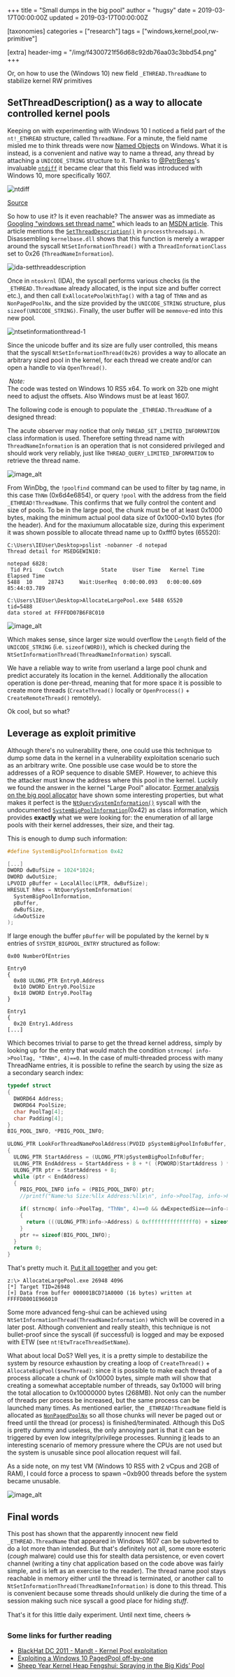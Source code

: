 +++
title = "Small dumps in the big pool"
author = "hugsy"
date = 2019-03-17T00:00:00Z
updated = 2019-03-17T00:00:00Z

[taxonomies]
categories = ["research"]
tags = ["windows,kernel,pool,rw-primitive"]

[extra]
header-img = "/img/f4300721f56d68c92db76aa03c3bbd54.png"
+++

Or, on how to use the (Windows 10) new field `_ETHREAD.ThreadName` to stabilize kernel RW primitives

## SetThreadDescription() as a way to allocate controlled kernel pools

Keeping on with experimenting with Windows 10 I noticed a field part of the `nt!_ETHREAD` structure, called `ThreadName`. For a minute, the field name misled me to think threads were now [Named Objects](https://docs.microsoft.com/en-us/windows/desktop/sync/object-names) on Windows. What it is instead, is a convenient and native way to name a thread, any thread by attaching a `UNICODE_STRING` structure to it. Thanks to <a class="fa fa-twitter" href="https://twitter.com/PetrBenes" target="_blank"> @PetrBenes</a>'s invaluable [`ntdiff`](https://ntdiff.github.io/) it became clear that this field was introduced with Windows 10, more specifically 1607.

![ntdiff](/assets/images/small-pool/ntdiff.png)

[Source](https://ntdiff.github.io/#versionLeft=Win8.1_U1%2Fx64%2FSystem32&filenameLeft=ntoskrnl.exe&typeLeft=Standalone%2F_ETHREAD&versionRight=Win10_1607_RS1%2Fx64%2FSystem32&filenameRight=ntoskrnl.exe&typeRight=Standalone%2F_ETHREAD)

So how to use it? Is it even reachable? The answer was as immediate as [Googling "windows set thread name"](https://google.com/search?q=windows+10+set+thread+name) which leads to an [MSDN article](https://docs.microsoft.com/en-us/visualstudio/debugger/how-to-set-a-thread-name-in-native-code?view=vs-2017). This article mentions the [`SetThreadDescription()`](https://docs.microsoft.com/en-us/windows/desktop/api/processthreadsapi/nf-processthreadsapi-setthreaddescription) in `processthreadsapi.h`. Disassembling `kernelbase.dll` shows that this function is merely a wrapper around the syscall `NtSetInformationThread()` with a `ThreadInformationClass` set to 0x26 (`ThreadNameInformation`).

![ida-setthreaddescription](/assets/images/small-pool/ida-setthreaddescription.png)

Once in `ntoskrnl` (IDA), the syscall performs various checks (is the `_ETHREAD.ThreadName` already allocated, is the input size and buffer correct etc.), and then call `ExAllocatePoolWithTag()` with a tag of `ThNm` and as `NonPagedPoolNx`, and the size provided by the `UNICODE_STRING` structure, plus `sizeof(UNICODE_STRING)`. Finally, the user buffer will be `memmove`-ed into this new pool.

![ntsetinformationthread-1](/assets/images/small-pool/ntsetinformationthread-1.png)

Since the unicode buffer and its size are fully user controlled, this means that the syscall `NtSetInformationThread(0x26)` provides a way to allocate an arbitrary sized pool in the kernel, for each thread we create and/or can open a handle to via `OpenThread()`.

<div markdown="span" class="alert-info"><i class="fa fa-info-circle">&nbsp;Note:</i><br>
The code was tested on Windows 10 RS5 x64. To work on 32b one might need to adjust the offsets. Also Windows must be at least 1607.
</div>

The following code is enough to populate the `_ETHREAD.ThreadName` of a designed thread:

<script src="https://gist.github.com/hugsy/8df0843e8556f557308cd014fec0fda3.js"></script>

The acute observer may notice that only `THREAD_SET_LIMITED_INFORMATION` class information is used. Therefore setting thread name with `ThreadNameInformation` is an operation that is not considered privileged and should work very reliably, just like `THREAD_QUERY_LIMITED_INFORMATION` to retrieve the thread name.

![image_alt](/assets/images/small-pool/setthreadname-1.png)


From WinDbg, the `!poolfind` command can be used to filter by tag name, in this case `ThNm` (0x6d4e6854), or query `!pool` with the address from the field `_ETHREAD!ThreadName`. This confirms that we fully control the content and size of pools. To be in the large pool, the chunk must be of at least 0x1000 bytes, making the minimum actual pool data size of 0x1000-0x10 bytes (for the header). And for the maxiumum allocatable size, during this experiment it was shown possible to allocate thread name up to 0xfff0 bytes (65520):

```text
C:\Users\IEUser\Desktop>pslist -nobanner -d notepad
Thread detail for MSEDGEWIN10:

notepad 6828:
 Tid Pri    Cswtch            State     User Time   Kernel Time   Elapsed Time
5488  10     28743     Wait:UserReq  0:00:00.093   0:00:00.609   85:44:03.789

C:\Users\IEUser\Desktop>AllocateLargePool.exe 5488 65520
tid=5488
data stored at FFFFDD07B6F8C010
```

![image_alt](/assets/images/small-pool/setthreadname-2.png)

Which makes sense, since larger size would overflow the `Length` field of the `UNICODE_STRING` (i.e. `sizeof(WORD)`), which is checked during the `NtSetInformationThread(ThreadNameInformation)` syscall.

We have a reliable way to write from userland a large pool chunk and predict accurately its location in the kernel. Additionally the allocation operation is done per-thread, meaning that for more space it is possible to create more threads (`CreateThread()` locally or `OpenProcess()` + `CreateRemoteThread()` remotely).

Ok cool, but so what?


## Leverage as exploit primitive

Although there's no vulnerability there, one could use this technique to dump some data in the kernel in a vulnerability exploitation scenario such as an arbitrary write. One possible use case would be to store the addresses of a ROP sequence to disable SMEP. However, to achieve this the attacker must know the address where this pool in the kernel. Luckily we found the answer in the kernel "Large Pool" allocator. [Former analysis on the big pool allocator](https://www.crowdstrike.com/blog/sheep-year-kernel-heap-fengshui-spraying-big-kids-pool/) have shown some interesting properties, but what makes it perfect is the [`NtQuerySystemInformation()`](https://docs.microsoft.com/en-us/windows/desktop/api/winternl/nf-winternl-ntquerysysteminformation) syscall with the undocumented [`SystemBigPoolInformation`](https://www.geoffchappell.com/studies/windows/km/ntoskrnl/api/ex/sysinfo/bigpool_entry.htm)(0x42) as class information, which provides **exactly** what we were looking for: the enumeration of all large pools with their kernel addresses, their size, and their tag.

This is enough to dump such information:

```c
#define SystemBigPoolInformation 0x42

[...]
DWORD dwBufSize = 1024*1024;
DWORD dwOutSize;
LPVOID pBuffer = LocalAlloc(LPTR, dwBufSize);
HRESULT hRes = NtQuerySystemInformation(
  SystemBigPoolInformation,
  pBuffer,
  dwBufSize,
  &dwOutSize
);
```

If large enough the buffer `pBuffer` will be populated by the kernel by `N` entries of `SYSTEM_BIGPOOL_ENTRY` structured as follow:
```
0x00 NumberOfEntries

Entry0
{
  0x08 ULONG_PTR Entry0.Address
  0x10 DWORD Entry0.PoolSize
  0x18 DWORD Entry0.PoolTag
}

Entry1
{
  0x20 Entry1.Address
[...]
```

Which becomes trivial to parse to get the thread kernel address, simply by looking up for the entry that would match the condition `strncmp( info->PoolTag, "ThNm", 4)==0`. In the case of multi-threaded process with many ThreadName entries, it is possible to refine the search by using the size as a secondary search index:

```c
typedef struct
{
  DWORD64 Address;
  DWORD64 PoolSize;
  char PoolTag[4];
  char Padding[4];
}
BIG_POOL_INFO, *PBIG_POOL_INFO;

ULONG_PTR LookForThreadNamePoolAddress(PVOID pSystemBigPoolInfoBuffer, DWORD64 dwExpectedSize)
{
  ULONG_PTR StartAddress = (ULONG_PTR)pSystemBigPoolInfoBuffer;
  ULONG_PTR EndAddress = StartAddress + 8 + *( (PDWORD)StartAddress ) * sizeof(BIG_POOL_INFO);
  ULONG_PTR ptr = StartAddress + 8;
  while (ptr < EndAddress)
  {
    PBIG_POOL_INFO info = (PBIG_POOL_INFO) ptr;
    //printf("Name:%s Size:%llx Address:%llx\n", info->PoolTag, info->PoolSize, info->Address);

    if( strncmp( info->PoolTag, "ThNm", 4)==0 && dwExpectedSize==info->PoolSize )
    {
      return (((ULONG_PTR)info->Address) & 0xfffffffffffffff0) + sizeof(UNICODE_STRING);
    }
    ptr += sizeof(BIG_POOL_INFO);
  }
  return 0;
}
```

That's pretty much it. [Put it all together](https://gist.github.com/hugsy/d89c6ee771a4decfdf4f088998d60d19) and you get:

```batch
z:\> AllocateLargePool.exe 26948 4096
[*] Target TID=26948
[+] Data from buffer 000001BCD71A0000 (16 bytes) written at FFFFD8001E966010
```

Some more advanced feng-shui can be achieved using `NtSetInformationThread(ThreadNameInformation)` which will be covered in a later post. Although convenient and really stealth, this technique is not bullet-proof since the syscall (if successful) is logged and may be exposed with ETW (see `nt!EtwTraceThreadSetName`).

What about local DoS? Well yes, it is a pretty simple to destabilize the system by resource exhaustion by creating a loop of `CreateThread()` + `AllocateBigPool($newThread)`: since it is possible to make each thread of a process allocate a chunk of 0x10000 bytes, simple math will show that creating a somewhat acceptable number of threads, say 0x1000 will bring the total allocation to 0x10000000 bytes (268MB). Not only can the number of threads per process be increased, but the same process can be launched many times. As mentioned earlier, the `_ETHREAD!ThreadName` field is allocated as [`NonPagedPoolNx`](https://docs.microsoft.com/en-us/windows/desktop/memory/memory-pools) so all those chunks will never be paged out or freed until the thread (or process) is finished/terminated. Although this DoS is pretty dummy and useless, the only annoying part is that it can be triggered by even low integrity/privilege processes. Running [it](https://gist.github.com/hugsy/a94392e6aeaf87335d06d06a0c05ff96) leads to an interesting scenario of memory pressure where the CPUs are not used but the system is unusable since pool allocation request will fail.

As a side note, on my test VM (Windows 10 RS5 with 2 vCpus and 2GB of RAM), I could force a process to spawn ~0xb900 threads before the system became unusable.

![image_alt](/assets/images/small-pool/dos-1.png)

## Final words

This post has shown that the apparently innocent new field `_ETHREAD.ThreadName` that appeared in Windows 1607 can be subverted to do a lot more than intended. But that's definitely not all, some more esoteric (*cough* malware) could use this for stealth data persistence, or even covert channel (writing a tiny chat application based on the code above was fairly simple, and is left as an exercise to the reader). The thread name pool stays reachable in memory either until the thread is terminated, or another call to `NtSetInformationThread(ThreadNameInformation)` is done to this thread. This is convenient because some threads should unlikely die during the time of a session making such nice syscall a good place for hiding *stuff*.

That's it for this little daily experiment.
Until next time, cheers ☕️


### Some links for further reading

 - [BlackHat DC 2011 - Mandt - Kernel Pool exploitation](https://web.archive.org/web/20150419185055/https://media.blackhat.com/bh-dc-11/Mandt/BlackHat_DC_2011_Mandt_kernelpool-wp.pdf)
 - [Exploiting a Windows 10 PagedPool off-by-one](https://j00ru.vexillium.org/2018/07/exploiting-a-windows-10-pagedpool-off-by-one/)
 - [Sheep Year Kernel Heap Fengshui: Spraying in the Big Kids’ Pool](https://www.crowdstrike.com/blog/sheep-year-kernel-heap-fengshui-spraying-big-kids-pool/)
